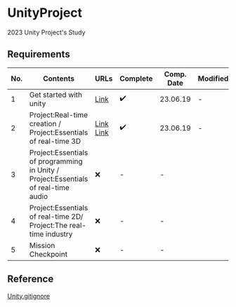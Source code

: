 # UnityProject


 2023 Unity Project's Study


## Requirements


|No. |Contents |URLs |Complete | Comp. Date | Modified |
|---|---|---|---|---|---|
| 1 | Get started with unity | [Link](https://seonghun120614.tistory.com/153) | ✔️ | 23.06.19 | - |
| 2 | Project:Real-time creation / Project:Essentials of real-time 3D | [Link](https://seonghun120614.tistory.com/155)<br>[Link](https://seonghun120614.tistory.com/156) | ✔️ | 23.06.19 | - |
| 3 | Project:Essentials of programming in Unity / Project:Essentials of real-time audio | ❌ | - | - |
| 4 | Project:Essentials of real-time 2D/ Project:The real-time industry | ❌ | - | - |
| 5 | Mission Checkpoint | ❌ | - | - |


## Reference


[Unity.gitignore](https://github.com/github/gitignore/blob/main/Unity.gitignore)
